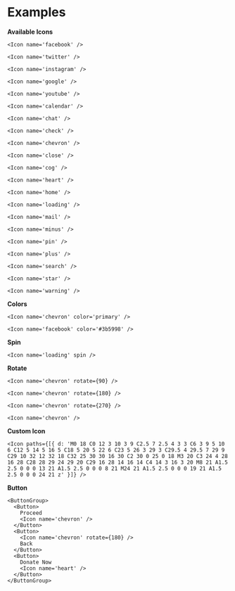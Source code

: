 # Examples

**Available Icons**

```
<Icon name='facebook' />
```

```
<Icon name='twitter' />
```

```
<Icon name='instagram' />
```

```
<Icon name='google' />
```

```
<Icon name='youtube' />
```

```
<Icon name='calendar' />
```

```
<Icon name='chat' />
```

```
<Icon name='check' />
```

```
<Icon name='chevron' />
```

```
<Icon name='close' />
```

```
<Icon name='cog' />
```

```
<Icon name='heart' />
```

```
<Icon name='home' />
```

```
<Icon name='loading' />
```

```
<Icon name='mail' />
```

```
<Icon name='minus' />
```

```
<Icon name='pin' />
```

```
<Icon name='plus' />
```

```
<Icon name='search' />
```

```
<Icon name='star' />
```

```
<Icon name='warning' />
```

**Colors**

```
<Icon name='chevron' color='primary' />
```

```
<Icon name='facebook' color='#3b5998' />
```

**Spin**

```
<Icon name='loading' spin />
```

**Rotate**

```
<Icon name='chevron' rotate={90} />
```

```
<Icon name='chevron' rotate={180} />
```

```
<Icon name='chevron' rotate={270} />
```

```
<Icon name='chevron' />
```

**Custom Icon**

```
<Icon paths={[{ d: 'M0 18 C0 12 3 10 3 9 C2.5 7 2.5 4 3 3 C6 3 9 5 10 6 C12 5 14 5 16 5 C18 5 20 5 22 6 C23 5 26 3 29 3 C29.5 4 29.5 7 29 9 C29 10 32 12 32 18 C32 25 30 30 16 30 C2 30 0 25 0 18 M3 20 C3 24 4 28 16 28 C28 28 29 24 29 20 C29 16 28 14 16 14 C4 14 3 16 3 20 M8 21 A1.5 2.5 0 0 0 13 21 A1.5 2.5 0 0 0 8 21 M24 21 A1.5 2.5 0 0 0 19 21 A1.5 2.5 0 0 0 24 21 z' }]} />
```

**Button**

```
<ButtonGroup>
  <Button>
    Proceed
    <Icon name='chevron' />
  </Button>
  <Button>
    <Icon name='chevron' rotate={180} />
    Back
  </Button>
  <Button>
    Donate Now
    <Icon name='heart' />
  </Button>
</ButtonGroup>
```
